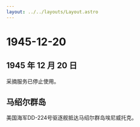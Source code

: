 ```yaml
---
layout: ../../layouts/Layout.astro
---
```


# 1945-12-20

## 1945 年 12 月 20 日

采摘服务已停止使用。

## 马绍尔群岛

美国海军DD-224号驱逐舰抵达马绍尔群岛埃尼威托克。